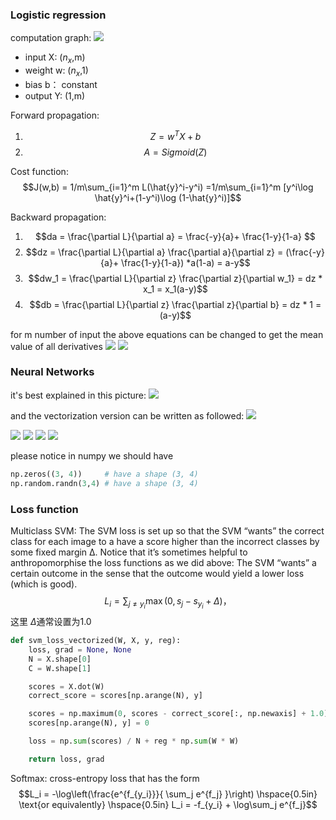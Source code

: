 ### Logistic regression
computation graph: ![](https://i.imgur.com/ZW8G5SG.png)
* input  X:    ($n_x$,m)
* weight w:    ($n_x$,1)
* bias   b：    constant
* output Y:    (1,m)

Forward propagation: 
1. $$Z=w^TX+b$$
2. $$A = Sigmoid(Z)$$

Cost function:
$$J(w,b) = 1/m\sum_{i=1}^m L(\hat{y}^i-y^i)
=1/m\sum_{i=1}^m [y^i\log \hat{y}^i+(1-y^i)\log (1-\hat{y}^i)]$$

Backward propagation:
1. $$da = \frac{\partial L}{\partial a} = \frac{-y}{a}+ \frac{1-y}{1-a} $$
2. $$dz = \frac{\partial L}{\partial a} \frac{\partial a}{\partial z} = (\frac{-y}{a}+ \frac{1-y}{1-a}) *a(1-a) = a-y$$
3. $$dw_1 = \frac{\partial L}{\partial z} \frac{\partial z}{\partial w_1} = dz * x_1 = x_1(a-y)$$
4. $$db = \frac{\partial L}{\partial z} \frac{\partial z}{\partial b} = dz * 1 = (a-y)$$

for m number of input the above equations can be changed to get the mean value of all derivatives 
![](https://i.imgur.com/uq2TqCd.png)
![](https://i.imgur.com/2VgyOSc.png)


### Neural Networks
it's best explained in this picture: 
![](https://i.imgur.com/7WIOXtt.png)

and the vectorization version can be written as followed: 
![](https://i.imgur.com/Hhqxkaw.png)

![](https://i.imgur.com/e91LxyH.png)
![](https://i.imgur.com/gXPxalp.png)
![](https://i.imgur.com/4MBZkGq.png)
![](https://i.imgur.com/kKdLwEO.png)

please notice in numpy we should have 
``` python 
np.zeros((3, 4))     # have a shape (3, 4)
np.random.randn(3,4) # have a shape (3, 4)

```
### Loss function
Multiclass SVM: The SVM loss is set up so that the SVM “wants” the correct class for each image to a have a score higher than the incorrect classes by some fixed margin Δ. Notice that it’s sometimes helpful to anthropomorphise the loss functions as we did above: The SVM “wants” a certain outcome in the sense that the outcome would yield a lower loss (which is good).
$$L_i = \sum_{j\neq y_i}\max(0, s_j - s_{y_i} + \Delta)，$$
这里 $\Delta$通常设置为1.0 
```python
def svm_loss_vectorized(W, X, y, reg):
    loss, grad = None, None
    N = X.shape[0]
    C = W.shape[1]

    scores = X.dot(W)
    correct_score = scores[np.arange(N), y]

    scores = np.maximum(0, scores - correct_score[:, np.newaxis] + 1.0)
    scores[np.arange(N), y] = 0

    loss = np.sum(scores) / N + reg * np.sum(W * W)

    return loss, grad
```
Softmax: cross-entropy loss that has the form 
$$L_i = -\log\left(\frac{e^{f_{y_i}}}{ \sum_j e^{f_j} }\right) \hspace{0.5in} \text{or equivalently} \hspace{0.5in} L_i = -f_{y_i} + \log\sum_j e^{f_j}$$
